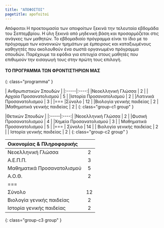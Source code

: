 ```yaml
---
title: "ΑΠΟΦΟΙΤΟΙ"
pagetitle: apofoitoi
---
```


Απόφοιτοι
Η προετοιμασία των αποφοίτων ξεκινά την τελευταία εβδομάδα του Σεπτεμβρίου. Η ύλη ξεκινά από μηδενική βάση και προσαρμόζεται στις ανάγκες των μαθητών. Το εβδομαδιαίο πρόγραμμα είναι το ίδιο με το πρόγραμμα των κανονικών τμημάτων με έμπειρους και καταξιωμένους καθηγητές  που ακολουθούν ένα σωστά οργανωμένο πρόγραμμα σπουδών. Παρέχουμε τα εφόδια για επιτυχία στους μαθητές που επιθυμούν την εισαγωγή τους στην πρώτη τους επιλογή. 

#### ΤΟ ΠΡΟΓΡΑΜΜΑ ΤΩΝ ΦΡΟΝΤΙΣΤΗΡΙΩΝ ΜΑΣ
{: class="programma" }

| Ανθρωπιστικών Σπουδών | 
|:-----|:----:|
|Νεοελληνική Γλώσσα | 2 |
|Αρχαία Προσανατολισμού | 5 |
|Ιστορία Προσανατολισμού | 2 |
|Λατινικά Προσανατολισμού | 3 |
|===
|Σύνολο | 12 | 
|Βιολογία γενικής παιδείας | 2 | 
|Μαθηματικά γενικής παιδείας | 2 | 
{: class="group-c1 group" }

|Θετικών Σπουδών | 
|:-----|:----:|
|Νεοελληνική Γλώσσα | 2 |
|Φυσική Προσανατολισμού | 4 | 
|Χημεία Προσανατολισμού | 3 | 
| Μαθηματικά Προσανατολισμού  | 5  | 
|===
| Σύνολο | 14 | 
| Βιολογία γενικής παιδείας | 2 | 
| Ιστορία γενικής παιδείας  | 2 |
{: class="group-c2 group" }

|Οικονομίας & Πληροφορικής| |
|:-----|:----:|
|Νεοελληνική Γλώσσα | 2|
| Α.Ε.Π.Π. | 3|
| Μαθηματικά Προσανατολισμού | 5 |
 Α.Ο.Θ. | 2|
|===
| Σύνολο | 12 |
| Βιολογία γενικής παιδείας  | 2 |
| Ιστορία γενικής παιδείας | 2 |
{: class="group-c3 group" }